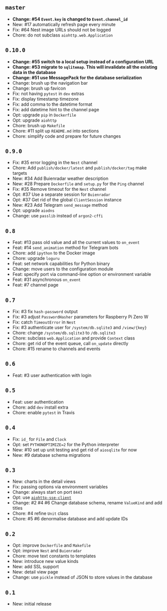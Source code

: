 ## `master`

- **Change: #54 `Event.key` is changed to `Event.channel_id`** 
- New: #17 automatically refresh page every minute
- Fix: #64 Nest image URLs should not be logged
- Chore: do not subclass `aiohttp.web.Application`

## `0.10.0`

- **Change: #55 switch to a local setup instead of a configuration URL**
- **Change: #53 migrate to `sqlitemap`. This will invalidate all the existing data in the database**
- **Change: #51 use MessagePack for the database serialization**
- Change: brush up the navigation bar
- Change: brush up favicon
- Fix: not having `pytest` in `dev` extras
- Fix: display timestamp timezone
- Fix: add comma to the datetime format
- Fix: add datetime hint to the channel page
- Opt: upgrade `pip` in `Dockerfile`
- Opt: upgrade `aiohttp`
- Chore: brush up `Makefile`
- Chore: #11 split up `README.md` into sections
- Chore: simplify code and prepare for future changes

## `0.9.0`

- Fix: #35 error logging in the `Nest` channel
- Chore: Add `publish/docker/latest` and `publish/docker/tag` make targets
- New: #34 Add Buienradar weather description
- New: #28 Prepare `Dockerfile` and `setup.py` for the `Ping` channel
- Fix: #35 Remove timeout for the `Nest` channel
- Opt: #37 Use a separate session for `Buienradar`
- Opt: #37 Get rid of the global `ClientSession` instance
- New: #23 Add Telegram `send_message` method
- Opt: upgrade `aiodns`
- Change: use `passlib` instead of `argon2-cffi`

## `0.8`

- Feat: #13 pass old value and all the current values to `on_event`
- Feat: #14 `send_animation` method for Telegram bots
- Chore: add `ipython` to the Docker image
- Chore: upgrade `loguru`
- Feat: set network capabilities for Python binary
- Change: move users to the configuration module
- Feat: specify port via command-line option or environment variable
- Feat: #31 asynchronous `on_event`
- Feat: #7 channel page

## `0.7`

- Fix: #3 fix `hash-password` output
- Fix: #3 adjust `PasswordHasher` parameters for Raspberry Pi Zero W
- Fix: catch `TimeoutError` in `Nest`
- Fix: #3 authenticate user for `/system/db.sqlite3` and `/view/{key}`
- Chore: change `/system/db.sqlite3` to `/db.sqlite3`
- Chore: subclass `web.Application` and provide `Context` class
- Chore: get rid of the event queue, call `on_update` directly
- Chore: #15 rename to channels and events

## `0.6`

- Feat: #3 user authentication with login

## `0.5`

- Feat: user authentication
- Chore: add `dev` install extra
- Chore: enable `pytest` in Travis

## `0.4`

- Fix: `id_` for `File` and `Clock`
- Opt: set `PYTHONOPTIMIZE=2` for the Python interpreter
- New: #10 set up unit testing and get rid of `aiosqlite` for now
- New: #9 database schema migrations

## `0.3`

- New: charts in the detail views
- Fix: passing options via environment variables
- Change: always start on port `8443`
- Opt: use [`aiohttp-sse-client`](https://pypi.org/project/aiohttp-sse-client/)
- Change: #2 #4 #6 Change database schema, rename `ValueKind` and add titles
- Chore: #4 refine `Unit` class
- Chore: #5 #6 denormalise database and add update IDs

## `0.2`

- Opt: improve `Dockerfile` and `Makefile`
- Opt: improve `Nest` and `Buienradar`
- Chore: move text constants to templates
- New: introduce new value kinds
- New: add SSL support
- New: detail view page
- Change: use `pickle` instead of JSON to store values in the database

## `0.1`

- New: initial release
